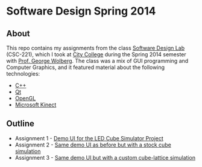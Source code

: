 Software Design Spring 2014
====

About
----
This repo contains my assignments from the class [Software Design Lab][1] (CSC-221), which I took at [City College][2] during the Spring 2014 semester with [Prof. George Wolberg][3]. The class was a mix of GUI programming and Computer Graphics, and it featured material about the following technologies:

* [C++][4]
* [Qt][5]
* [OpenGL][6]
* [Microsoft Kinect][7]

Outline
----
* Assignment 1 - [Demo UI for the LED Cube Simulator Project][8]
* Assignment 2 - [Same demo UI as before but with a stock cube simulation][9]
* Assignment 3 - [Same demo UI but with a custom cube-lattice simulation][10]

[1]: http://www-cs.ccny.cuny.edu/~wolberg/cs221/index.html
[2]: http://www.ccny.cuny.edu/
[3]: http://www-cs.engr.ccny.cuny.edu/~wolberg/
[4]: http://en.wikipedia.org/wiki/C%2B%2B
[5]: http://en.wikipedia.org/wiki/Qt_%28software%29
[6]: http://www.opengl.org/
[7]: http://en.wikipedia.org/wiki/Microsoft_Kinect
[8]: https://bitbucket.org/ian_s_mcb/software-design-spring2014/src/tip/assign-1/ledcube/ 
[9]: https://bitbucket.org/ian_s_mcb/software-design-spring2014/src/tip/assign-2/
[10]: https://bitbucket.org/ian_s_mcb/software-design-spring2014/src/tip/assign-3/
